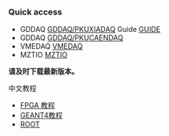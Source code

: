 ### Quick access

<!--
**wuhongyi/wuhongyi** is a ✨ _special_ ✨ repository because its `README.md` (this file) appears on your GitHub profile.

Here are some ideas to get you started:

- 🔭 I’m currently working on ...
- 🌱 I’m currently learning ...
- 👯 I’m looking to collaborate on ...
- 🤔 I’m looking for help with ...
- 💬 Ask me about ...
- 📫 How to reach me: ...
- 😄 Pronouns: ...
- ⚡ Fun fact: ...
-->

- GDDAQ [GDDAQ/PKUXIADAQ](https://github.com/wuhongyi/PKUXIADAQ)   Guide [GUIDE](http://wuhongyi.cn/PKUXIADAQ/)
- GDDAQ [GDDAQ/PKUCAENDAQ](https://github.com/wuhongyi/PKUCAENDAQ)
- VMEDAQ [VMEDAQ](https://github.com/wuhongyi/VMEDAQ)
- MZTIO [MZTIO](http://wuhongyi.cn/MZTIO/)

**请及时下载最新版本。**

中文教程

- [FPGA 教程](http://wuhongyi.cn/FPGAinENP/)
- [GEANT4教程](https://wuhongyi.cn/GEANT4Course/)
- [ROOT](http://wuhongyi.cn/ROOTNote/)   
